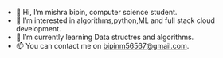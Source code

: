 - 👋 Hi, I’m mishra bipin, computer science student.
- 👀 I’m interested in algorithms,python,ML and full stack cloud development.
- 🌱 I’m currently learning Data structres and algorithms.
- 📫 You can contact me on bipinm56567@gmail.com.

<!---
bipin-mishra1/bipin-mishra1 is a ✨ special ✨ repository because its `README.md` (this file) appears on your GitHub profile.
You can click the Preview link to take a look at your changes.
--->

